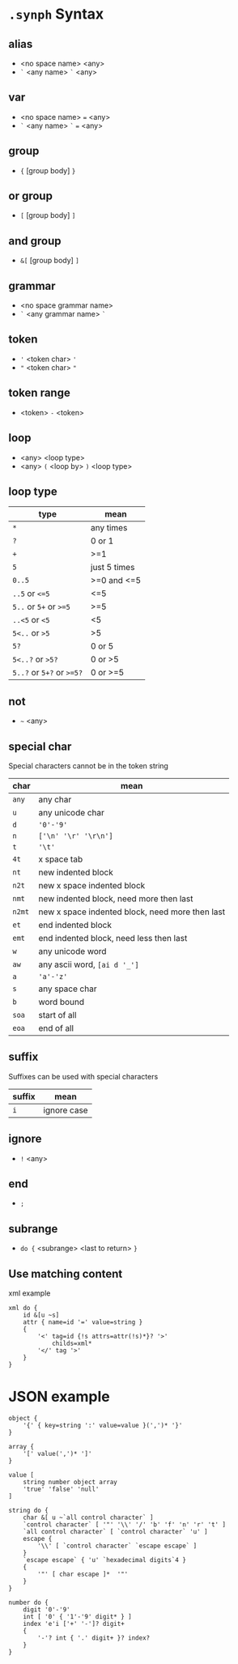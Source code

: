 # `.synph` Syntax
## alias
- \<no space name> \<any>
- ``` ` ``` \<any name> ``` ` ``` \<any>
## var
- \<no space name> `=` \<any>
- ``` ` ``` \<any name> ``` ` ``` `=` \<any>
## group
- `{` [group body] `}`
## or group
- `[` [group body] `]`
## and group
- `&[` [group body] `]`
## grammar
- \<no space grammar name>
- ``` ` ``` \<any grammar name> ``` ` ```
## token
- `'` \<token char> `'`
- `"` \<token char> `"`
## token range
- \<token> `-` \<token>
## loop
- \<any> \<loop type>
- \<any> `(` \<loop by> `)` \<loop type>
## loop type
|type|mean|  
|-|-|  
|`*`|any times|  
|`?`|0 or 1|  
|`+`|>=1|  
|`5`|just 5 times|  
|`0..5`|>=0 and <=5|  
|`..5` or `<=5`|<=5|  
|`5..` or `5+` or `>=5`|>=5|  
|`..<5` or `<5` |<5|  
|`5<..` or `>5`|>5|  
|`5?`|0 or 5|  
|`5<..?` or `>5?`|0 or >5|  
|`5..?` or `5+?` or `>=5?`|0 or >=5|  
## not
- `~` \<any>
## special char
Special characters cannot be in the token string  

|char|mean|  
|-|-|  
|`any`|any char|
|`u`|any unicode char|
|`d`|`'0'-'9'`|
|`n`|`['\n' '\r' '\r\n']`|
|`t`|`'\t'`|
|`4t`|x space tab|
|`nt`|new indented block|
|`n2t`|new x space indented block|
|`nmt`|new indented block, need more then last|
|`n2mt`|new x space indented block, need more then last|
|`et`|end indented block|
|`emt`|end indented block, need less then last|
|`w`|any unicode word|
|`aw`|any ascii word, `[ai d '_']`|
|`a`|`'a'-'z'`|
|`s`|any space char|
|`b`|word bound|
|`soa`|start of all|
|`eoa`|end of all|
## suffix
Suffixes can be used with special characters  

|suffix|mean|  
|-|-|  
|`i`|ignore case|
## ignore
- `!` \<any>
## end
- `;`
## subrange
- `do {` \<subrange> \<last to return> `}`
## Use matching content
xml example
```synph
xml do {
    id &[u ~s]
    attr { name=id '=' value=string }
    {
        '<' tag=id {!s attrs=attr(!s)*}? '>'
            childs=xml*
        '</' tag '>'
    }
}
```
# JSON example
```synph
object {
    '{' { key=string ':' value=value }(',')* '}'
}

array {
    '[' value(',')* ']'
}

value [
    string number object array
    'true' 'false' 'null'
]

string do {
    char &[ u ~`all control character` ]
    `control character` [ '"' '\\' '/' 'b' 'f' 'n' 'r' 't' ]
    `all control character` [ `control character` 'u' ]
    escape {
        '\\' [ `control character` `escape escape` ]
    }
    `escape escape` { 'u' `hexadecimal digits`4 }
    {
        '"' [ char escape ]*  '"'
    }
}

number do { 
    digit '0'-'9'
    int [ '0' { '1'-'9' digit* } ]
    index 'e'i ['+' '-']? digit+
    {
        '-'? int { '.' digit+ }? index? 
    }
}
```